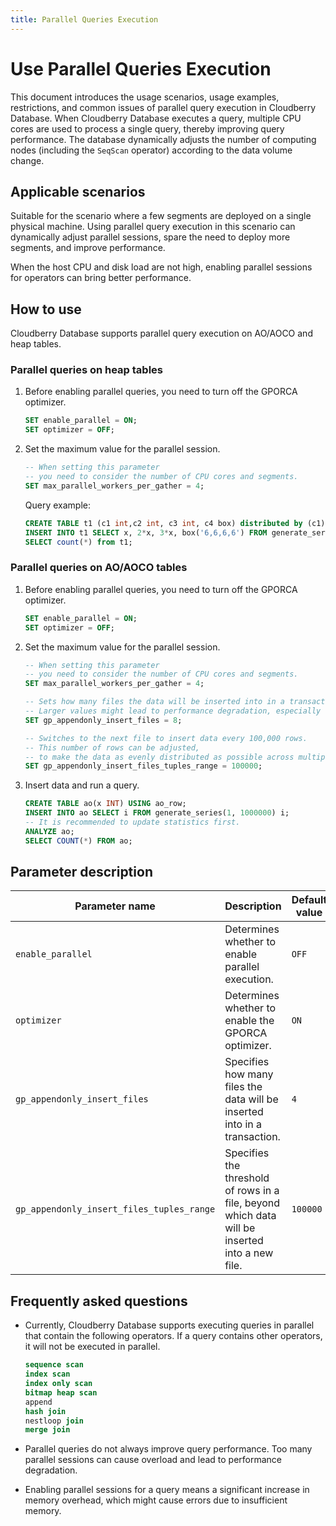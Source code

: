 ```yaml
---
title: Parallel Queries Execution
---
```


# Use Parallel Queries Execution

This document introduces the usage scenarios, usage examples, restrictions, and common issues of parallel query execution in Cloudberry Database. When Cloudberry Database executes a query, multiple CPU cores are used to process a single query, thereby improving query performance. The database dynamically adjusts the number of computing nodes (including the `SeqScan` operator) according to the data volume change.

## Applicable scenarios

Suitable for the scenario where a few segments are deployed on a single physical machine. Using parallel query execution in this scenario can dynamically adjust parallel sessions, spare the need to deploy more segments, and improve performance.

When the host CPU and disk load are not high, enabling parallel sessions for operators can bring better performance.

## How to use

Cloudberry Database supports parallel query execution on AO/AOCO and heap tables.

### Parallel queries on heap tables

1. Before enabling parallel queries, you need to turn off the GPORCA optimizer.

    ```sql
    SET enable_parallel = ON;
    SET optimizer = OFF;
    ```

2. Set the maximum value for the parallel session.

    ```sql
    -- When setting this parameter
    -- you need to consider the number of CPU cores and segments.
    SET max_parallel_workers_per_gather = 4;
    ```

    Query example:

    ```sql
    CREATE TABLE t1 (c1 int,c2 int, c3 int, c4 box) distributed by (c1);
    INSERT INTO t1 SELECT x, 2*x, 3*x, box('6,6,6,6') FROM generate_series(1,1000000) AS x;
    SELECT count(*) from t1;
    ```

### Parallel queries on AO/AOCO tables

1. Before enabling parallel queries, you need to turn off the GPORCA optimizer.

    ```sql
    SET enable_parallel = ON;
    SET optimizer = OFF;
    ```

2. Set the maximum value for the parallel session.

    ```sql
    -- When setting this parameter
    -- you need to consider the number of CPU cores and segments.
    SET max_parallel_workers_per_gather = 4;

    -- Sets how many files the data will be inserted into in a transaction.
    -- Larger values might lead to performance degradation, especially for AOCO tables.
    SET gp_appendonly_insert_files = 8;

    -- Switches to the next file to insert data every 100,000 rows.
    -- This number of rows can be adjusted,
    -- to make the data as evenly distributed as possible across multiple files.
    SET gp_appendonly_insert_files_tuples_range = 100000;
    ```

3. Insert data and run a query.

    ```sql
    CREATE TABLE ao(x INT) USING ao_row;
    INSERT INTO ao SELECT i FROM generate_series(1, 1000000) i;
    -- It is recommended to update statistics first.
    ANALYZE ao;
    SELECT COUNT(*) FROM ao;
    ```

## Parameter description

| Parameter name                            | Description                                                                                    | Default value | Is it required? | Example                                                   |
| ----------------------------------------- | ---------------------------------------------------------------------------------------------- | ------------- | --------------- | --------------------------------------------------------- |
| `enable_parallel`                         | Determines whether to enable parallel execution.                                               | `OFF`         | Yes             | `SET enable_parallel = ON;`                         |
| `optimizer`                               | Determines whether to enable the GPORCA optimizer.                                             | `ON`          | Yes             | `SET optimizer = OFF;`                              |
| `gp_appendonly_insert_files`              | Specifies how many files the data will be inserted into in a transaction.                      | `4`           | No              | `SET gp_appendonly_insert_files = 8;`                   |
| `gp_appendonly_insert_files_tuples_range` | Specifies the threshold of rows in a file, beyond which data will be inserted into a new file. | `100000`      | No              | `SET gp_appendonly_insert_files_tuples_range = 100000;` |

## Frequently asked questions

- Currently, Cloudberry Database supports executing queries in parallel that contain the following operators. If a query contains other operators, it will not be executed in parallel.

    ```sql
    sequence scan      
    index scan      
    index only scan      
    bitmap heap scan      
    append
    hash join      
    nestloop join      
    merge join
    ```

- Parallel queries do not always improve query performance. Too many parallel sessions can cause overload and lead to performance degradation.
- Enabling parallel sessions for a query means a significant increase in memory overhead, which might cause errors due to insufficient memory.

<!-- ## Explore more

[Create AO/AOCO Tables and Refresh Materialized Views in Parallel](...) -->

